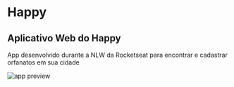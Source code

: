 # Happy

## Aplicativo Web do Happy
<p>App desenvolvido durante a NLW da Rocketseat para encontrar e cadastrar orfanatos em sua cidade</p>

<img src='/hemerson-git/NLW/blob/master/NLW3/web/.github/happy_web.gif?raw=true' alt='app preview' style='max-width: 80%;'>
